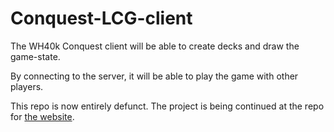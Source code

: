 # Conquest-LCG-client

The WH40k Conquest client will be able to create decks and draw the game-state.

By connecting to the server, it will be able to play the game with other players.

This repo is now entirely defunct. The project is being continued at the repo for [the website](https://github.com/C-C-Coalback/Conquest-LCG-Site).

